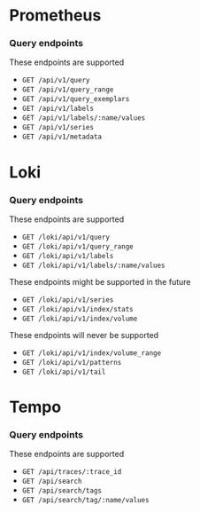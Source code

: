 

# Prometheus

### Query endpoints

 These endpoints are supported 

- `GET /api/v1/query`
- `GET /api/v1/query_range`
- `GET /api/v1/query_exemplars`
- `GET /api/v1/labels`
- `GET /api/v1/labels/:name/values`
- `GET /api/v1/series`
- `GET /api/v1/metadata`

# Loki

### Query endpoints

 These endpoints are supported 

- `GET /loki/api/v1/query`
- `GET /loki/api/v1/query_range`
- `GET /loki/api/v1/labels`
- `GET /loki/api/v1/labels/:name/values`

 These endpoints might be supported in the future

- `GET /loki/api/v1/series`
- `GET /loki/api/v1/index/stats`
- `GET /loki/api/v1/index/volume`

 These endpoints will never be supported

- `GET /loki/api/v1/index/volume_range`
- `GET /loki/api/v1/patterns`
- `GET /loki/api/v1/tail`

# Tempo

### Query endpoints

 These endpoints are supported 

- `GET /api/traces/:trace_id`
- `GET /api/search`
- `GET /api/search/tags`
- `GET /api/search/tag/:name/values`